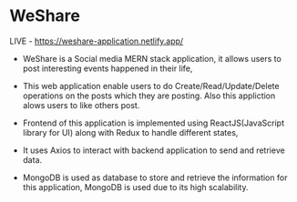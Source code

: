# WeShare
LIVE - https://weshare-application.netlify.app/
* WeShare is a Social media MERN stack application, it allows users to post 
interesting events happened in their life,
* This web application enable users to do Create/Read/Update/Delete operations on the posts which they are posting.
Also this appliction alows users to like others post.

* Frontend of this application is implemented using ReactJS(JavaScript library for UI) along with Redux to handle different states,
* It uses Axios to interact with backend application to send and retrieve data.
* MongoDB is used as database to store and retrieve the information for this application, MongoDB is used due to its high scalability.
